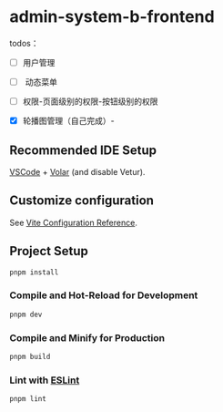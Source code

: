 # admin-system-b-frontend

todos：

- [ ] 用户管理

- [ ] ​	动态菜单

- [ ]    权限-页面级别的权限-按钮级别的权限

- [x] 轮播图管理（自己完成）-



## Recommended IDE Setup

[VSCode](https://code.visualstudio.com/) + [Volar](https://marketplace.visualstudio.com/items?itemName=Vue.volar) (and disable Vetur).

## Customize configuration

See [Vite Configuration Reference](https://vitejs.dev/config/).

## Project Setup

```sh
pnpm install
```

### Compile and Hot-Reload for Development

```sh
pnpm dev
```

### Compile and Minify for Production

```sh
pnpm build
```

### Lint with [ESLint](https://eslint.org/)

```sh
pnpm lint
```
